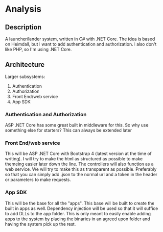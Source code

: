 # Analysis

## Description

A launcher/lander system, written in C# with .NET Core. The idea is based on Heimdall, but I want to add authentication and authorization. I also don't like PHP, so I'm using .NET Core.

## Architecture

Larger subsystems:

1. Authentication
1. Authorization
1. Front End/web service
1. App SDK

### Authentication and Authorization

ASP .NET Core has some great built in middleware for this. So why use something else for starters? This can always be extended later

### Front End/web service

This will be ASP .NET Core with Bootstrap 4 (latest version at the time of writing). I will try to make the html as structured as possible to make themeing easier later down the line. The controllers will also function as a web service. We will try to make this as transparent as possible. Preferably so that you can simply add .json to the normal url and a token in the header or parameters to make requests.

### App SDK

This will be the base for all the "apps". This base will be built to create the built in apps as well. Dependency injection will be used so that it will suffice to add DLLs to the app folder. This is only meant to easily enable adding apps to the system by placing the binaries in an agreed upon folder and having the system pick up the rest.
